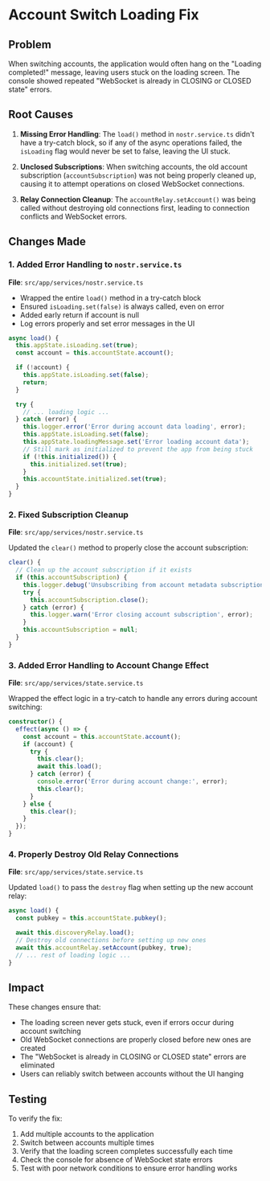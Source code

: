 # Account Switch Loading Fix

## Problem

When switching accounts, the application would often hang on the "Loading completed!" message, leaving users stuck on the loading screen. The console showed repeated "WebSocket is already in CLOSING or CLOSED state" errors.

## Root Causes

1. **Missing Error Handling**: The `load()` method in `nostr.service.ts` didn't have a try-catch block, so if any of the async operations failed, the `isLoading` flag would never be set to false, leaving the UI stuck.

2. **Unclosed Subscriptions**: When switching accounts, the old account subscription (`accountSubscription`) was not being properly cleaned up, causing it to attempt operations on closed WebSocket connections.

3. **Relay Connection Cleanup**: The `accountRelay.setAccount()` was being called without destroying old connections first, leading to connection conflicts and WebSocket errors.

## Changes Made

### 1. Added Error Handling to `nostr.service.ts`

**File**: `src/app/services/nostr.service.ts`

- Wrapped the entire `load()` method in a try-catch block
- Ensured `isLoading.set(false)` is always called, even on error
- Added early return if account is null
- Log errors properly and set error messages in the UI

```typescript
async load() {
  this.appState.isLoading.set(true);
  const account = this.accountState.account();

  if (!account) {
    this.appState.isLoading.set(false);
    return;
  }

  try {
    // ... loading logic ...
  } catch (error) {
    this.logger.error('Error during account data loading', error);
    this.appState.isLoading.set(false);
    this.appState.loadingMessage.set('Error loading account data');
    // Still mark as initialized to prevent the app from being stuck
    if (!this.initialized()) {
      this.initialized.set(true);
    }
    this.accountState.initialized.set(true);
  }
}
```

### 2. Fixed Subscription Cleanup

**File**: `src/app/services/nostr.service.ts`

Updated the `clear()` method to properly close the account subscription:

```typescript
clear() {
  // Clean up the account subscription if it exists
  if (this.accountSubscription) {
    this.logger.debug('Unsubscribing from account metadata subscription');
    try {
      this.accountSubscription.close();
    } catch (error) {
      this.logger.warn('Error closing account subscription', error);
    }
    this.accountSubscription = null;
  }
}
```

### 3. Added Error Handling to Account Change Effect

**File**: `src/app/services/state.service.ts`

Wrapped the effect logic in a try-catch to handle any errors during account switching:

```typescript
constructor() {
  effect(async () => {
    const account = this.accountState.account();
    if (account) {
      try {
        this.clear();
        await this.load();
      } catch (error) {
        console.error('Error during account change:', error);
        this.clear();
      }
    } else {
      this.clear();
    }
  });
}
```

### 4. Properly Destroy Old Relay Connections

**File**: `src/app/services/state.service.ts`

Updated `load()` to pass the `destroy` flag when setting up the new account relay:

```typescript
async load() {
  const pubkey = this.accountState.pubkey();

  await this.discoveryRelay.load();
  // Destroy old connections before setting up new ones
  await this.accountRelay.setAccount(pubkey, true);
  // ... rest of loading logic ...
}
```

## Impact

These changes ensure that:
- The loading screen never gets stuck, even if errors occur during account switching
- Old WebSocket connections are properly closed before new ones are created
- The "WebSocket is already in CLOSING or CLOSED state" errors are eliminated
- Users can reliably switch between accounts without the UI hanging

## Testing

To verify the fix:
1. Add multiple accounts to the application
2. Switch between accounts multiple times
3. Verify that the loading screen completes successfully each time
4. Check the console for absence of WebSocket state errors
5. Test with poor network conditions to ensure error handling works

